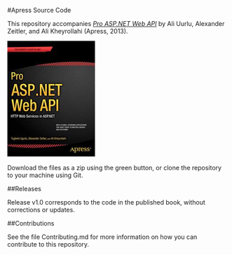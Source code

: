 #Apress Source Code

This repository accompanies [*Pro ASP.NET Web API*](http://www.apress.com/9781430247258) by Ali Uurlu, Alexander Zeitler, and Ali Kheyrollahi (Apress, 2013).

![Cover image](9781430247258.jpg)

Download the files as a zip using the green button, or clone the repository to your machine using Git.

##Releases

Release v1.0 corresponds to the code in the published book, without corrections or updates.

##Contributions

See the file Contributing.md for more information on how you can contribute to this repository.
